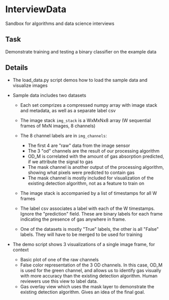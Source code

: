 # InterviewData
Sandbox for algorithms and data science interviews

## Task

Demonstrate training and testing a binary classifier on the example data

## Details

* The load_data.py script demos how to load the sample data and visualize images

* Sample data includes two datasets

    * Each set comprizes a compressed numpy array with image stack and metadata, as well as a separate label csv

    * The image stack `img_stack` is a WxMxNx8 array (W sequential frames of MxN images, 8 channels)

    * The 8 channel labels are in `img_channels`:
        * The first 4 are "raw" data from the image sensor
        * The 3 "od" channels are the result of our processing algorithm
        * OD_M is correlated with the amount of gas absorption predicted, if we attribute the signal to gas
        * The mask channel is another output of the processing algorithm, showing what pixels were predicted to contain gas
        * The mask channel is mostly included for visualization of the existing detection algorithm, not as a feature to train on

    * The image stack is accompanied by a list of timestamps for all W frames

    * The label csv associates a label with each of the W timestamps. Ignore the "prediction" field. These are binary labels for each frame indicating the presence of gas anywhere in frame.

    * One of the datasets is mostly "True" labels, the other is all "False" labels. They will have to be merged to be used for training 

* The demo script shows 3 visualizations of a single image frame, for context
    * Basic plot of one of the raw channels
    * False color representation of the 3 OD channels. In this case, OD_M is used for the green channel, and allows us to identify gas visually with more accuracy than the existing detection algorithm. Human reviewers use this view to label data.
    * Gas overlay view which uses the mask layer to demonstrate the existing detection algorithm. Gives an idea of the final goal.





